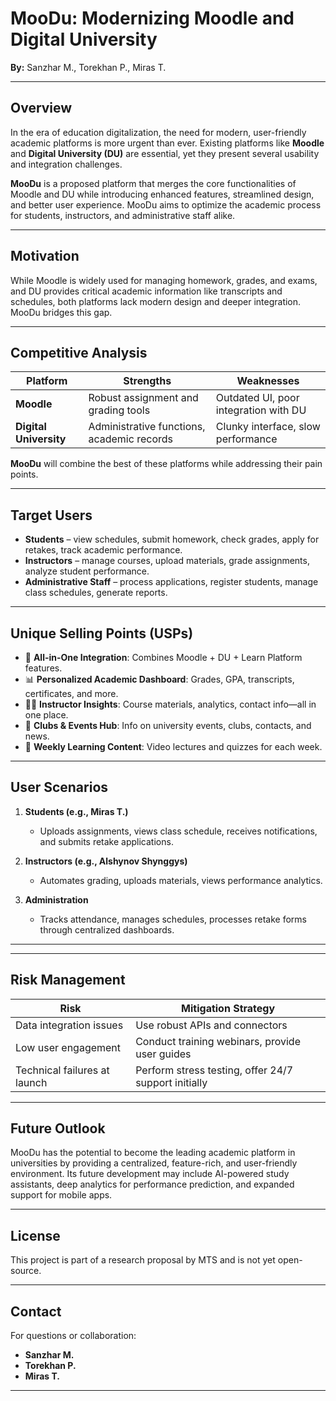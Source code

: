 # MooDu: Modernizing Moodle and Digital University  
**By:** Sanzhar M., Torekhan P., Miras T.  

---

## Overview

In the era of education digitalization, the need for modern, user-friendly academic platforms is more urgent than ever. Existing platforms like **Moodle** and **Digital University (DU)** are essential, yet they present several usability and integration challenges.

**MooDu** is a proposed platform that merges the core functionalities of Moodle and DU while introducing enhanced features, streamlined design, and better user experience. MooDu aims to optimize the academic process for students, instructors, and administrative staff alike.

---

## Motivation

While Moodle is widely used for managing homework, grades, and exams, and DU provides critical academic information like transcripts and schedules, both platforms lack modern design and deeper integration. MooDu bridges this gap.

---

## Competitive Analysis

| Platform           | Strengths                                      | Weaknesses                                  |
|--------------------|-----------------------------------------------|---------------------------------------------|
| **Moodle**         | Robust assignment and grading tools           | Outdated UI, poor integration with DU       |
| **Digital University** | Administrative functions, academic records | Clunky interface, slow performance          |

**MooDu** will combine the best of these platforms while addressing their pain points.

---

## Target Users

- **Students** – view schedules, submit homework, check grades, apply for retakes, track academic performance.
- **Instructors** – manage courses, upload materials, grade assignments, analyze student performance.
- **Administrative Staff** – process applications, register students, manage class schedules, generate reports.

---

## Unique Selling Points (USPs)

- 🔗 **All-in-One Integration**: Combines Moodle + DU + Learn Platform features.
- 📊 **Personalized Academic Dashboard**: Grades, GPA, transcripts, certificates, and more.
- 🧑‍🏫 **Instructor Insights**: Course materials, analytics, contact info—all in one place.
- 📅 **Clubs & Events Hub**: Info on university events, clubs, contacts, and news.
- 🎥 **Weekly Learning Content**: Video lectures and quizzes for each week.

---

## User Scenarios

1. **Students (e.g., Miras T.)**
   - Uploads assignments, views class schedule, receives notifications, and submits retake applications.
   
2. **Instructors (e.g., Alshynov Shynggys)**
   - Automates grading, uploads materials, views performance analytics.
   
3. **Administration**
   - Tracks attendance, manages schedules, processes retake forms through centralized dashboards.

---

---

## Risk Management

| Risk                          | Mitigation Strategy                                |
|-------------------------------|----------------------------------------------------|
| Data integration issues       | Use robust APIs and connectors                     |
| Low user engagement           | Conduct training webinars, provide user guides     |
| Technical failures at launch  | Perform stress testing, offer 24/7 support initially |

---

## Future Outlook

MooDu has the potential to become the leading academic platform in universities by providing a centralized, feature-rich, and user-friendly environment. Its future development may include AI-powered study assistants, deep analytics for performance prediction, and expanded support for mobile apps.

---

## License

This project is part of a research proposal by MTS and is not yet open-source.

---

## Contact

For questions or collaboration:
- **Sanzhar M.**
- **Torekhan P.**
- **Miras T.**

---